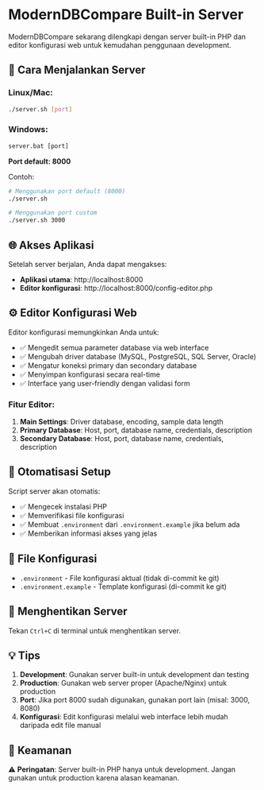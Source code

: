 # ModernDBCompare Built-in Server

ModernDBCompare sekarang dilengkapi dengan server built-in PHP dan editor konfigurasi web untuk kemudahan penggunaan development.

## 🚀 Cara Menjalankan Server

### Linux/Mac:
```bash
./server.sh [port]
```

### Windows:
```cmd
server.bat [port]
```

**Port default: 8000**

Contoh:
```bash
# Menggunakan port default (8000)
./server.sh

# Menggunakan port custom
./server.sh 3000
```

## 🌐 Akses Aplikasi

Setelah server berjalan, Anda dapat mengakses:

- **Aplikasi utama**: http://localhost:8000
- **Editor konfigurasi**: http://localhost:8000/config-editor.php

## ⚙️ Editor Konfigurasi Web

Editor konfigurasi memungkinkan Anda untuk:

- ✅ Mengedit semua parameter database via web interface
- ✅ Mengubah driver database (MySQL, PostgreSQL, SQL Server, Oracle)
- ✅ Mengatur koneksi primary dan secondary database
- ✅ Menyimpan konfigurasi secara real-time
- ✅ Interface yang user-friendly dengan validasi form

### Fitur Editor:
1. **Main Settings**: Driver database, encoding, sample data length
2. **Primary Database**: Host, port, database name, credentials, description
3. **Secondary Database**: Host, port, database name, credentials, description

## 🔧 Otomatisasi Setup

Script server akan otomatis:
- ✅ Mengecek instalasi PHP
- ✅ Memverifikasi file konfigurasi
- ✅ Membuat `.environment` dari `.environment.example` jika belum ada
- ✅ Memberikan informasi akses yang jelas

## 📝 File Konfigurasi

- `.environment` - File konfigurasi aktual (tidak di-commit ke git)
- `.environment.example` - Template konfigurasi (di-commit ke git)

## 🛑 Menghentikan Server

Tekan `Ctrl+C` di terminal untuk menghentikan server.

## 💡 Tips

1. **Development**: Gunakan server built-in untuk development dan testing
2. **Production**: Gunakan web server proper (Apache/Nginx) untuk production
3. **Port**: Jika port 8000 sudah digunakan, gunakan port lain (misal: 3000, 8080)
4. **Konfigurasi**: Edit konfigurasi melalui web interface lebih mudah daripada edit file manual

## 🔐 Keamanan

⚠️ **Peringatan**: Server built-in PHP hanya untuk development. Jangan gunakan untuk production karena alasan keamanan.
